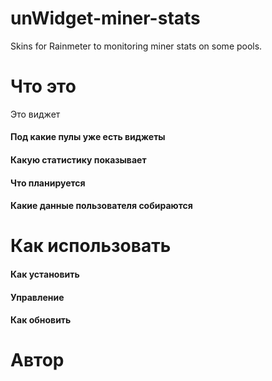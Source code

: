 # unWidget-miner-stats
Skins for Rainmeter to monitoring miner stats on some pools.

# Что это
Это виджет
#### Под какие пулы уже есть виджеты

#### Какую статистику показывает

#### Что планируется

#### Какие данные пользователя собираются

# Как использовать

#### Как установить

#### Управление

#### Как обновить

# Автор
